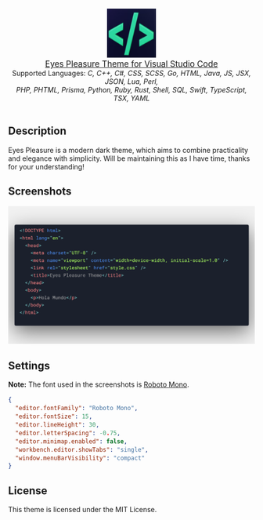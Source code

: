 <p align="center">
    <img src="images/logo.png" width="100"/>
    <br>
    <a style="font-size:larger" href="https://github.com/soyarnaldo/eyes-pleasure-dark-theme">Eyes Pleasure Theme for Visual Studio Code</a>
    <br>
    <span>Supported Languages:</span>
    <i>C, C++, C#, CSS, SCSS, Go, HTML, Java, JS, JSX, JSON, Lua, Perl,<br>PHP, PHTML, Prisma, Python, Ruby, Rust, Shell, SQL, Swift, TypeScript, TSX, YAML</i>
    <br />
    <br />
</p>

## Description

Eyes Pleasure is a modern dark theme, which aims to combine practicality and elegance with simplicity.
Will be maintaining this as I have time, thanks for your understanding!

## Screenshots

![](images/screenshot.png)

## Settings

**Note:** The font used in the screenshots is [Roboto Mono](https://fonts.google.com/specimen/Roboto+Mono).

```json
{
  "editor.fontFamily": "Roboto Mono",
  "editor.fontSize": 15,
  "editor.lineHeight": 30,
  "editor.letterSpacing": -0.75,
  "editor.minimap.enabled": false,
  "workbench.editor.showTabs": "single",
  "window.menuBarVisibility": "compact"
}
```

## License

This theme is licensed under the MIT License.
